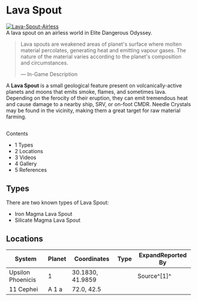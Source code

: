 # Lava Spout
[![Lava-Spout-Airless](https://static.wikia.nocookie.net/elite-dangerous/images/4/4c/Lava-Spout-Airless.jpg/revision/latest/scale-to-width-down/250?cb=20240214235231)](https://static.wikia.nocookie.net/elite-dangerous/images/4/4c/Lava-Spout-Airless.jpg/revision/latest?cb=20240214235231) 	 		 			 		 		 		 			
A lava spout on an airless world in Elite Dangerous Odyssey.
 		 	 

> 
> 
> Lava spouts are weakened areas of planet's surface where molten material percolates, generating heat and emitting vapour gases. The nature of the material varies according to the planet's composition and circumstances.
> 
> 
> — In-Game Description
> 

A **Lava Spout** is a small geological feature present on volcanically-active planets and moons that emits smoke, flames, and sometimes lava. Depending on the ferocity of their eruption, they can emit tremendous heat and cause damage to a nearby ship, SRV, or on-foot CMDR. Needle Crystals may be found in the vicinity, making them a great target for raw material farming.

## 

Contents

- 1 Types
- 2 Locations
- 3 Videos
- 4 Gallery
- 5 References

## Types

There are two known types of Lava Spout:

- Iron Magma Lava Spout
- Silicate Magma Lava Spout

## Locations

| System | Planet | Coordinates | Type | ExpandReported By |
| --- | --- | --- | --- | --- |
| Upsilon Phoenicis | 1 | 30.1830, 41.9859 |  | Source^[1]^ |
| 11 Cephei | A 1 a | 72.0, 42.5 |  |  |